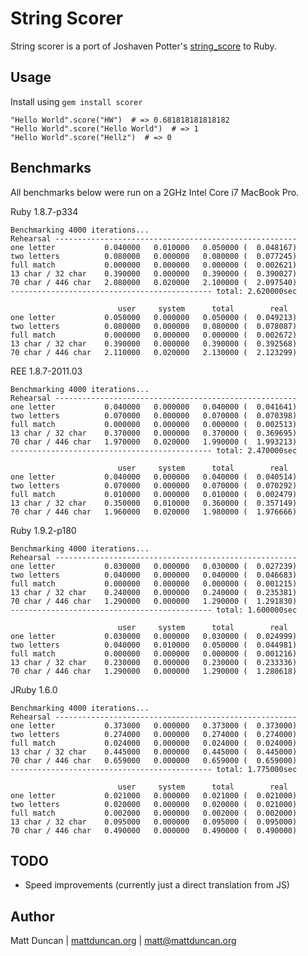 String Scorer
=============

String scorer is a port of Joshaven Potter's [string_score][0] to Ruby.

Usage
-----

Install using `gem install scorer`

    "Hello World".score("HW")  # => 0.681818181818182
    "Hello World".score("Hello World")  # => 1
    "Hello World".score("Hellz")  # => 0

Benchmarks
----------

All benchmarks below were run on a 2GHz Intel Core i7 MacBook Pro.

Ruby 1.8.7-p334

    Benchmarking 4000 iterations...
    Rehearsal ------------------------------------------------------
    one letter           0.040000   0.010000   0.050000 (  0.048167)
    two letters          0.080000   0.000000   0.080000 (  0.077245)
    full match           0.000000   0.000000   0.000000 (  0.002621)
    13 char / 32 char    0.390000   0.000000   0.390000 (  0.390027)
    70 char / 446 char   2.080000   0.020000   2.100000 (  2.097540)
    --------------------------------------------- total: 2.620000sec

                            user     system      total        real
    one letter           0.050000   0.000000   0.050000 (  0.049213)
    two letters          0.080000   0.000000   0.080000 (  0.078087)
    full match           0.000000   0.000000   0.000000 (  0.002672)
    13 char / 32 char    0.390000   0.000000   0.390000 (  0.392568)
    70 char / 446 char   2.110000   0.020000   2.130000 (  2.123299)

REE 1.8.7-2011.03

    Benchmarking 4000 iterations...
    Rehearsal ------------------------------------------------------
    one letter           0.040000   0.000000   0.040000 (  0.041641)
    two letters          0.070000   0.000000   0.070000 (  0.070398)
    full match           0.000000   0.000000   0.000000 (  0.002513)
    13 char / 32 char    0.370000   0.000000   0.370000 (  0.369695)
    70 char / 446 char   1.970000   0.020000   1.990000 (  1.993213)
    --------------------------------------------- total: 2.470000sec

                            user     system      total        real
    one letter           0.040000   0.000000   0.040000 (  0.040514)
    two letters          0.070000   0.000000   0.070000 (  0.070292)
    full match           0.010000   0.000000   0.010000 (  0.002479)
    13 char / 32 char    0.350000   0.010000   0.360000 (  0.357149)
    70 char / 446 char   1.960000   0.020000   1.980000 (  1.976666)

Ruby 1.9.2-p180

    Benchmarking 4000 iterations...
    Rehearsal ------------------------------------------------------
    one letter           0.030000   0.000000   0.030000 (  0.027239)
    two letters          0.040000   0.000000   0.040000 (  0.046683)
    full match           0.000000   0.000000   0.000000 (  0.001215)
    13 char / 32 char    0.240000   0.000000   0.240000 (  0.235381)
    70 char / 446 char   1.290000   0.000000   1.290000 (  1.291830)
    --------------------------------------------- total: 1.600000sec

                            user     system      total        real
    one letter           0.030000   0.000000   0.030000 (  0.024999)
    two letters          0.040000   0.010000   0.050000 (  0.044981)
    full match           0.000000   0.000000   0.000000 (  0.001216)
    13 char / 32 char    0.230000   0.000000   0.230000 (  0.233336)
    70 char / 446 char   1.290000   0.000000   1.290000 (  1.280618)

JRuby 1.6.0

    Benchmarking 4000 iterations...
    Rehearsal ------------------------------------------------------
    one letter           0.373000   0.000000   0.373000 (  0.373000)
    two letters          0.274000   0.000000   0.274000 (  0.274000)
    full match           0.024000   0.000000   0.024000 (  0.024000)
    13 char / 32 char    0.445000   0.000000   0.445000 (  0.445000)
    70 char / 446 char   0.659000   0.000000   0.659000 (  0.659000)
    --------------------------------------------- total: 1.775000sec

                            user     system      total        real
    one letter           0.021000   0.000000   0.021000 (  0.021000)
    two letters          0.020000   0.000000   0.020000 (  0.021000)
    full match           0.002000   0.000000   0.002000 (  0.002000)
    13 char / 32 char    0.095000   0.000000   0.095000 (  0.095000)
    70 char / 446 char   0.490000   0.000000   0.490000 (  0.490000)

TODO
----

- Speed improvements (currently just a direct translation from JS)

Author
------
Matt Duncan | [mattduncan.org](http://mattduncan.org) |
[matt@mattduncan.org](mailto:matt@mattduncan.org)

[0]: http://github.com/joshaven/string_score
